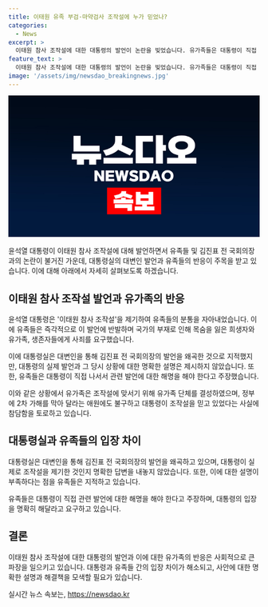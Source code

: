 ```yaml
---
title: 이태원 유족 부검·마약검사 조작설에 누가 믿었나?
categories:
  - News
excerpt: >
  이태원 참사 조작설에 대한 대통령의 발언이 논란을 빚었습니다. 유가족들은 대통령이 직접 나서 사실을 밝혀야 한다고 주장했으며, 김진표 전 국회의장은 대변인이 아닌 대통령이 직접 해명할 것을 촉구했습니다. 대통령실은 반박했지만 구체적인 해명을 제공하지 않아 유가족들의 혼란을 증폭시켰습니다. 이에 유가족 단체는 2차 가해를 막기 위해 결성되었으며, 대통령의 입을 다물고 있는 상황이 혼란을 야기한다고 지적했습니다.
feature_text: >
  이태원 참사 조작설에 대한 대통령의 발언이 논란을 빚었습니다. 유가족들은 대통령이 직접 나서 사실을 밝혀야 한다고 주장했으며, 김진표 전 국회의장은 대변인이 아닌 대통령이 직접 해명할 것을 촉구했습니다. 대통령실은 반박했지만 구체적인 해명을 제공하지 않아 유가족들의 혼란을 증폭시켰습니다. 이에 유가족 단체는 2차 가해를 막기 위해 결성되었으며, 대통령의 입을 다물고 있는 상황이 혼란을 야기한다고 지적했습니다.
image: '/assets/img/newsdao_breakingnews.jpg'
---
```


<p><img src="/assets/img/newsdao_breakingnews.jpg" alt="koreaapp 속보" /></p>

<p>윤석열 대통령이 이태원 참사 조작설에 대해 발언하면서 유족들 및 김진표 전 국회의장과의 논란이 불거진 가운데, 대통령실의 대변인 발언과 유족들의 반응이 주목을 받고 있습니다. 이에 대해 아래에서 자세히 살펴보도록 하겠습니다.</p>

<h3><h2 data-ke-size="size26">이태원 참사 조작설 발언과 유가족의 반응</h2></h3>

<p>윤석열 대통령은 '이태원 참사 조작설'을 제기하여 유족들의 분통을 자아내었습니다. 이에 유족들은 즉각적으로 이 발언에 반발하며 국가의 부재로 인해 목숨을 잃은 희생자와 유가족, 생존자들에게 사죄를 요구했습니다.</p>

<p>이에 대통령실은 대변인을 통해 김진표 전 국회의장의 발언을 왜곡한 것으로 지적했지만, 대통령의 실제 발언과 그 당시 상황에 대한 명확한 설명은 제시하지 않았습니다. 또한, 유족들은 대통령이 직접 나서서 관련 발언에 대한 해명을 해야 한다고 주장했습니다.</p>

<p>이와 같은 상황에서 유가족은 조작설에 맞서기 위해 유가족 단체를 결성하였으며, 정부에 2차 가해를 막아 달라는 애원에도 불구하고 대통령이 조작설을 믿고 있었다는 사실에 참담함을 토로하고 있습니다.</p>

<h3><h2 data-ke-size="size26">대통령실과 유족들의 입장 차이</h2></h3>

<p>대통령실은 대변인을 통해 김진표 전 국회의장의 발언을 왜곡하고 있으며, 대통령이 실제로 조작설을 제기한 것인지 명확한 답변을 내놓지 않았습니다. 또한, 이에 대한 설명이 부족하다는 점을 유족들은 지적하고 있습니다.</p>

<p>유족들은 대통령이 직접 관련 발언에 대한 해명을 해야 한다고 주장하며, 대통령의 입장을 명확히 해달라고 요구하고 있습니다.</p>

<h3><h2 data-ke-size="size26">결론</h2></h3>

<p>이태원 참사 조작설에 대한 대통령의 발언과 이에 대한 유가족의 반응은 사회적으로 큰 파장을 일으키고 있습니다. 대통령과 유족들 간의 입장 차이가 해소되고, 사안에 대한 명확한 설명과 해결책을 모색할 필요가 있습니다.</p>
실시간 뉴스 속보는, <a href="https://newsdao.kr" rel="dofollow">https://newsdao.kr</a>


